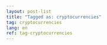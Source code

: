 ```yaml
---
layout: post-list
title: "Tagged as: cryptocurrencies"  
tag: cryptocurrencies
lang: en
ref: tag-cryptocurrencies
---
```

